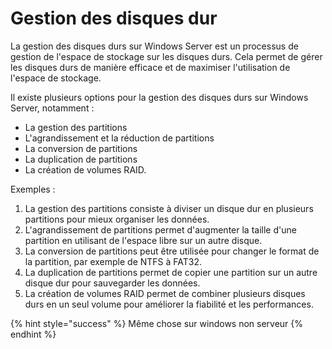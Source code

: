# Gestion des disques dur

La gestion des disques durs sur Windows Server est un processus de gestion de l'espace de stockage sur les disques durs. Cela permet de gérer les disques durs de manière efficace et de maximiser l'utilisation de l'espace de stockage.

Il existe plusieurs options pour la gestion des disques durs sur Windows Server, notamment :

* La gestion des partitions
* L'agrandissement et la réduction de partitions
* La conversion de partitions
* La duplication de partitions
* La création de volumes RAID.

Exemples :

1. La gestion des partitions consiste à diviser un disque dur en plusieurs partitions pour mieux organiser les données.
2. L'agrandissement de partitions permet d'augmenter la taille d'une partition en utilisant de l'espace libre sur un autre disque.
3. La conversion de partitions peut être utilisée pour changer le format de la partition, par exemple de NTFS à FAT32.
4. La duplication de partitions permet de copier une partition sur un autre disque dur pour sauvegarder les données.
5. La création de volumes RAID permet de combiner plusieurs disques durs en un seul volume pour améliorer la fiabilité et les performances.

{% hint style="success" %}
Même chose sur windows non serveur
{% endhint %}
